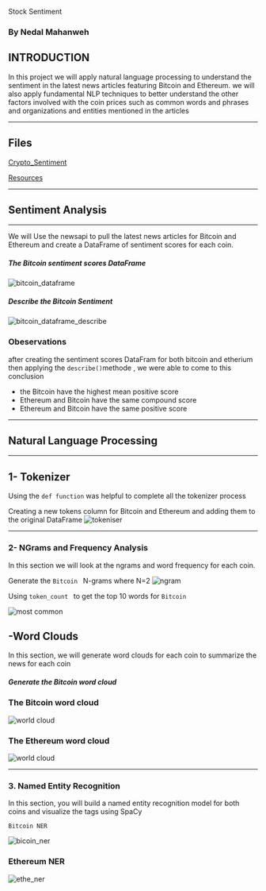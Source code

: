 Stock Sentiment
### By Nedal Mahanweh

## INTRODUCTION
In this project we  will apply natural language processing to understand the sentiment in the latest news articles featuring Bitcoin and Ethereum. we will also apply fundamental NLP techniques to better understand the other factors involved with the coin prices such as common words and phrases and organizations and entities mentioned in the articles
____________________________________________________________________________________
## Files
[Crypto_Sentiment](Crypto_sentiment.ipynb)

[Resources](Resources)

____________________________________________________________________________________
##  Sentiment Analysis
_________________________________________________________________________________________
We will Use the newsapi to pull the latest news articles for Bitcoin and Ethereum and create a DataFrame of sentiment scores for each coin.

#####  The Bitcoin sentiment scores DataFrame
![bitcoin_dataframe](Resources/images/btc_df_score.png)

#####   Describe the Bitcoin Sentiment
![bitcoin_dataframe_describe](Resources/images/btc_df_describe.png)


### Obeservations 
after creating  the sentiment scores DataFram for both bitcoin and etherium  then applying the  ` describe() `methode , we were able to come to this conclusion 
* the Bitcoin have the highest mean positive score
* Ethereum and Bitcoin have the same  compound score
* Ethereum and Bitcoin have the same  positive score 


-------------------------------------------------------------------------------------------------
##     Natural Language Processing
-----------------------------------------------------------------------------------------------
## 1- Tokenizer
Using the ` def function ` was helpful to complete all the tokenizer process 

Creating  a new tokens column for Bitcoin and Ethereum and adding them to the original DataFrame 
![tokeniser](Resources/images/tokens_df.png)

____________________________________________________________________________________________
###  2- NGrams and Frequency Analysis
In this section we will look at the ngrams and word frequency for each coin.


Generate the `Bitcoin `  N-grams where N=2
![ngram](Resources/images/btc_ngram.png)



Using  `token_count ` to get the top 10 words for ` Bitcoin ` 

![most common](Resources/images/btc_most.png)



## -Word Clouds
In this section, we will generate word clouds for each coin to summarize the news for each coin

##### Generate the Bitcoin word cloud
### The Bitcoin word cloud
![world cloud](Resources/images/btc_icloud.png)

### The Ethereum word cloud
![world cloud](Resources/images/ethe_cloud.png)
______________________________________________________________________________________
### 3. Named Entity Recognition
In this section, you will build a named entity recognition model for both coins and visualize the tags using SpaCy



`` Bitcoin NER ``


![bicoin_ner](Resources/images/btc_ner.png)



### Ethereum NER


![ethe_ner](Resources/images/ethe_ner.png)

